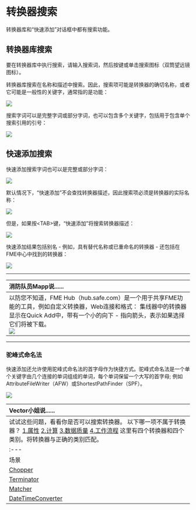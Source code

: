 # 转换器搜索

转换器库和“快速添加”对话框中都有搜索功能。

## 转换器库搜索

要在转换器库中执行搜索，请输入搜索词，然后按键或单击搜索图标（双筒望远镜图标）。

转换器库搜索在名称和描述中搜索。因此，搜索项可能是转换器的确切名称，或者它可能是一般性的关键字，通常指的是功能：

[![](../../.gitbook/assets/img4.004.transformergallerysearch.png)](https://github.com/safesoftware/FMETraining/blob/Desktop-Basic-2018/DesktopBasic4Transformers/Images/Img4.004.TransformerGallerySearch.png)

搜索字词可以是完整字词或部分字词，也可以包含多个关键字，包括用于包含单个搜索引用的引号：

[![](../../.gitbook/assets/img4.005.galleryquotedsearch.png)](https://github.com/safesoftware/FMETraining/blob/Desktop-Basic-2018/DesktopBasic4Transformers/Images/Img4.005.GalleryQuotedSearch.png)

## 快速添加搜索

快速添加搜索字词也可以是完整或部分字词：

[![](../../.gitbook/assets/img4.006.quickaddpartname.png)](https://github.com/safesoftware/FMETraining/blob/Desktop-Basic-2018/DesktopBasic4Transformers/Images/Img4.006.QuickAddPartName.png)

默认情况下，“快速添加”不会查找转换器描述，因此搜索项必须是转换器的实际名称：

[![](../../.gitbook/assets/img4.007.quickaddnameonly.png)](https://github.com/safesoftware/FMETraining/blob/Desktop-Basic-2018/DesktopBasic4Transformers/Images/Img4.007.QuickAddNameOnly.png)

但是，如果按&lt;TAB&gt;键，“快速添加”将搜索转换器描述：

[![](../../.gitbook/assets/img4.008.quickaddkeywordsearch.png)](https://github.com/safesoftware/FMETraining/blob/Desktop-Basic-2018/DesktopBasic4Transformers/Images/Img4.008.QuickAddKeywordSearch.png)

快速添加结果包括别名 - 例如，具有替代名称或已重命名的转换器 - 还包括在FME中心中找到的转换器：

[![](../../.gitbook/assets/img4.009.quickaddaliasresult.png)](https://github.com/safesoftware/FMETraining/blob/Desktop-Basic-2018/DesktopBasic4Transformers/Images/Img4.009.QuickAddAliasResult.png)

---

|  消防队员Mapp说...... |
| :--- |
|  以防您不知道，FME Hub（hub.safe.com）是一个用于共享FME功能的工具，例如自定义转换器，Web连接和格式： 集线器中的转换器显示在Quick Add中，带有一个小的向下 - 指向箭头，表示如果选择它们将被下载。<br>  [![](../../.gitbook/assets/img4.010.fmehubwebsite.png)](https://github.com/safesoftware/FMETraining/blob/Desktop-Basic-2018/DesktopBasic4Transformers/Images/Img4.010.FMEHubWebSite.png)   |

---

### 驼峰式命名法

快速添加还允许使用驼峰式命名法的首字母作为快捷方式。驼峰式命名法是一个单个关键字由几个连接的单词组成的单词，每个单词保留一个大写的首字母; 例如AttributeFileWriter（AFW）或ShortestPathFinder（SPF）。

[![](../../.gitbook/assets/img4.011.quickaddcamelcase.png)](https://github.com/safesoftware/FMETraining/blob/Desktop-Basic-2018/DesktopBasic4Transformers/Images/Img4.011.QuickAddCamelCase.png)

|  Vector小姐说......   |
| :--- |
|  试试这些问题，看看你是否可以搜索转换器。 以下哪一项不属于转换器？  [1.属性](http://52.73.3.37/fmedatastreaming/Manual/QAResponse2017.fmw?chapter=5&question=1&answer=1&DestDataset_TEXTLINE=C%3A%5CFMEOutput%5CQAResponse.html) [2.计算](http://52.73.3.37/fmedatastreaming/Manual/QAResponse2017.fmw?chapter=5&question=1&answer=2&DestDataset_TEXTLINE=C%3A%5CFMEOutput%5CQAResponse.html) [3.数据质量](http://52.73.3.37/fmedatastreaming/Manual/QAResponse2017.fmw?chapter=5&question=1&answer=3&DestDataset_TEXTLINE=C%3A%5CFMEOutput%5CQAResponse.html) [4.工作流程](http://52.73.3.37/fmedatastreaming/Manual/QAResponse2017.fmw?chapter=5&question=1&answer=4&DestDataset_TEXTLINE=C%3A%5CFMEOutput%5CQAResponse.html)  这里有四个转换器和四个类别。将转换器与正确的类别匹配。 |
| :--- | :--- |
| 场景 | 工具 |
| [Chopper](http://52.73.3.37/fmedatastreaming/Manual/QAResponse2017.fmw?chapter=5&question=2&answer=1&DestDataset_TEXTLINE=C%3A%5CFMEOutput%5CQAResponse.html) | 工作流程 |
| [Terminator](http://52.73.3.37/fmedatastreaming/Manual/QAResponse2017.fmw?chapter=5&question=2&answer=2&DestDataset_TEXTLINE=C%3A%5CFMEOutput%5CQAResponse.html) | 字符串 |
| [Matcher](http://52.73.3.37/fmedatastreaming/Manual/QAResponse2017.fmw?chapter=5&question=2&answer=3&DestDataset_TEXTLINE=C%3A%5CFMEOutput%5CQAResponse.html) | 几何图形 |
| [DateTimeConverter](http://52.73.3.37/fmedatastreaming/Manual/QAResponse2017.fmw?chapter=5&question=2&answer=4&DestDataset_TEXTLINE=C%3A%5CFMEOutput%5CQAResponse.html) | 数据质量 |


